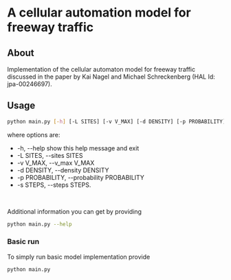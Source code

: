 # A cellular automation model for freeway traffic

## About

Implementation of the cellular automaton model for freeway traffic discussed in the paper by Kai Nagel and Michael Schreckenberg (HAL Id:
jpa-00246697).

## Usage

```bash
python main.py [-h] [-L SITES] [-v V_MAX] [-d DENSITY] [-p PROBABILITY] [-s STEPS]
```

where options are:

- -h, --help show this help message and exit
- -L SITES, --sites SITES
- -v V_MAX, --v_max V_MAX
- -d DENSITY, --density DENSITY
- -p PROBABILITY, --probability PROBABILITY
- -s STEPS, --steps STEPS.

<br>

Additional information you can get by providing

```bash
python main.py --help
```

### Basic run

To simply run basic model implementation provide

```bash
python main.py
```
